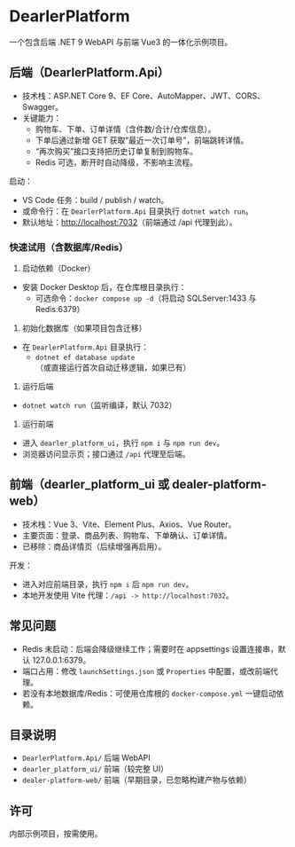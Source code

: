# DearlerPlatform

一个包含后端 .NET 9 WebAPI 与前端 Vue3 的一体化示例项目。

## 后端（DearlerPlatform.Api）

- 技术栈：ASP.NET Core 9、EF Core、AutoMapper、JWT、CORS、Swagger。
- 关键能力：
  - 购物车、下单、订单详情（含件数/合计/仓库信息）。
  - 下单后通过新增 GET 获取“最近一次订单号”，前端跳转详情。
  - “再次购买”接口支持把历史订单复制到购物车。
  - Redis 可选，断开时自动降级，不影响主流程。

启动：

- VS Code 任务：build / publish / watch。
- 或命令行：在 `DearlerPlatform.Api` 目录执行 `dotnet watch run`。
- 默认地址：<http://localhost:7032>（前端通过 /api 代理到此）。

### 快速试用（含数据库/Redis）

1. 启动依赖（Docker）

- 安装 Docker Desktop 后，在仓库根目录执行：
  - 可选命令：`docker compose up -d`（将启动 SQLServer:1433 与 Redis:6379）

1. 初始化数据库（如果项目包含迁移）

- 在 `DearlerPlatform.Api` 目录执行：
  - `dotnet ef database update`（或直接运行首次自动迁移逻辑，如果已有）

1. 运行后端

- `dotnet watch run`（监听编译，默认 7032）

1. 运行前端

- 进入 `dearler_platform_ui`，执行 `npm i` 与 `npm run dev`。
- 浏览器访问显示页；接口通过 `/api` 代理至后端。

## 前端（dearler_platform_ui 或 dealer-platform-web）

- 技术栈：Vue 3、Vite、Element Plus、Axios、Vue Router。
- 主要页面：登录、商品列表、购物车、下单确认、订单详情。
- 已移除：商品详情页（后续增强再启用）。

开发：

- 进入对应前端目录，执行 `npm i` 后 `npm run dev`。
- 本地开发使用 Vite 代理：`/api -> http://localhost:7032`。

## 常见问题

- Redis 未启动：后端会降级继续工作；需要时在 appsettings 设置连接串，默认 127.0.0.1:6379。
- 端口占用：修改 `launchSettings.json` 或 `Properties` 中配置，或改前端代理。
- 若没有本地数据库/Redis：可使用仓库根的 `docker-compose.yml` 一键启动依赖。

## 目录说明

- `DearlerPlatform.Api/` 后端 WebAPI
- `dearler_platform_ui/` 前端（较完整 UI）
- `dealer-platform-web/` 前端（早期目录，已忽略构建产物与依赖）

## 许可

内部示例项目，按需使用。
